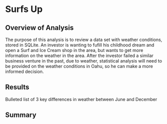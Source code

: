 # Surfs Up
## Overview of Analysis
The purpose of this analysis is to review a data set with weather conditions, stored in SQLite. An investor is wanting to fufill his childhood dream and open a Surf and Ice Cream shop in the area, but wants to get more information on the weather in the area. After the investor failed a similar business venture in the past, due to weather, statistical analysis will need to be provided on the weather conditions in Oahu, so he can make a more informed decision.  


## Results
Bulleted list of 3 key differences in weather between June and December

## Summary
